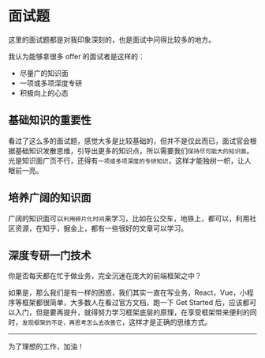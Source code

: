 # 面试题

这里的面试题都是对我印象深刻的，也是面试中问得比较多的地方。

我认为能够拿很多 offer 的面试者是这样的：

- 尽量广的知识面
- 一项或多项深度专研
- 积极向上的心态

## 基础知识的重要性

看过了这么多的面试题，感觉大多是比较基础的，但并不是仅此而已，面试官会根据基础知识发散思维，引导出更多的知识点，所以需要我们`保持尽可能大的知识面`。光是知识面广页不行，还得有`一项或多项深度的专研知识`，这样才能独树一帜，让人眼前一亮。

## 培养广阔的知识面

广阔的知识面可以`利用碎片化时间`来学习，比如在公交车，地铁上，都可以，利用社区资源，在知乎，掘金上，都有一些很好的文章可以学习。

## 深度专研一门技术

你是否每天都在忙于做业务，完全沉迷在庞大的前端框架之中？

如果是，那么我们是有一样的困惑，我们其实一直在写业务，React，Vue，小程序等框架都很简单，大多数人在看过官方文档，跑一下 Get Started 后，应该都可以入门，但是要再提升，就得努力学习框架底层的原理，在享受框架带来便利的同时，`发现框架的不足，再思考怎么去改善它`，这样才是正确的思维方式。

---

为了理想的工作，加油！
